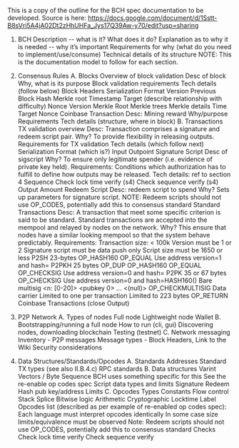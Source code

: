 This is a copy of the outline for the BCH spec documentation to be developed. Source is here: https://docs.google.com/document/d/1Sstt-B8sVri5A4jA02Dt2zHhUHFa_Jys17Q39Aw-y70/edit?usp=sharing


1. BCH
	Description -- what is it? What does it do?
	Explanation as to why it is needed -- why it’s important
	Requirements for why (what do you need to implement/use/consume)
	Technical details of its structure
	NOTE: This is the documentation model to follow for each section.

2. Consensus Rules
	A. Blocks
		Overview of block validation
			Desc of block
			Why, what is its purpose
			Block validation requirements
			Tech details (follow below)
		Block Headers
			Serialization Format
				Version
				Previous Block Hash
				Merkle root
				Timestamp
				Target (describe relationship with difficulty)
				Nonce
			Version
			Merkle Root
				Merkle trees
				Merkle details
			Time
			Target
			Nonce
		Coinbase Transaction
			Desc: Mining reward
			Why/purpose
			Requirements
			Tech details (structure, where in block)
	B. Transactions
		TX validation overview
			Desc: Transaction comprises a signature and redeem script pair. 
			Why? To provide flexibility in releasing outputs.
			Requirements for TX validation
			Tech details (which follow next)
		Serialization Format (which is?)
		Input
			Outpoint
			Signature Script
				Desc of sigscript
				Why? To ensure only legitimate spender (i.e. evidence of private key held). 
				Requirements: Conditions which authorization has to fulfill to define how outputs may be released.
				Tech details: ref to section 4
			Sequence
				Check lock time verify (s4)
				Check sequence verify (s4)
		Output
			Amount
			Redeem Script
				Desc: redeem script to spend
				Why? Sets up parameters for signature script.
				NOTE: Redeem scripts should not use OP_CODES, potentially add this to consensus standard
			Standard Transactions
				Desc: A transaction that meet some specific criterion is said to be standard. Standard transactions are accepted into the mempool and relayed by nodes on the network. 
				Why? This ensure that nodes have a similar looking mempool so that the system behave predictably.
				Requirements:
					Transaction size: < 100k
					Version must be 1 or 2
					Signature script must be data push only
					Script size must be 1650 or less
				P2SH
					23-bytes
					OP_HASH160
					<reedem script hash>
					OP_EQUAL
					Use address version=1 and hash=<reedem script hash>
				P2PKH
					25 bytes
					OP_DUP
					OP_HASH160
					<public key hash>
					OP_EQUAL
					OP_CHECKSIG
					Use address version=0 and hash=<public key hash> 
				P2PK
					35 or 67 bytes
					<public key>
					OP_CHECKSIG
					Use address version=0 and hash=HASH160(<public key>)
				Bare multisig
					<n: [0-20]>
					<pubkey 0>
					…
					<pubkey n>
					<(null)>
					OP_CHECKMULTISIG
				Data carrier
					Limited to one per transaction
					Limited to 223 bytes
					OP_RETURN
					<push data>
			Coinbase Transactions (close Output)

3. P2P Network
	A. Types of nodes
		Full node
		Lightweight node
		Wallet
	B. Bootstrapping/running a full node
		How to run (cli, gui)
		Discovering nodes, downloading blockchain
		Testing (testnet)
	C. Network messaging
		Inventory - P2P messages
		Message types - Block Headers, Link to the Wiki
		Security considerations

4. Data Structures/Standards/Opcodes
	A. Standards
		Addresses
		Standard TX types (see also II.B.4.c)
		RPC standards
	B. Data structures
		Varint
		Vectors / Byte Sequence
			BCH uses something specific for this 
			See the re-enable op codes spec
		Script data types and limits
			Signature
			Redeem
			Hash pub key/address
			Limits
	C. Opcodes
		Types 
			Constants 
			Flow control 
			Stack 
			Splice 
			Bitwise logic
			Arithmetic 
			Cryptographic 
			Locktime 
			Label
		Opcodes list (described as per example of re-enabled op codes spec):
			Each language must interpret opcodes identically
			In some case size limits/equivalence must be observed
			Note: Redeem scripts should not use OP_CODES, potentially add this to consensus standard
		Checks
			Check lock time verify
			Check sequence verify

